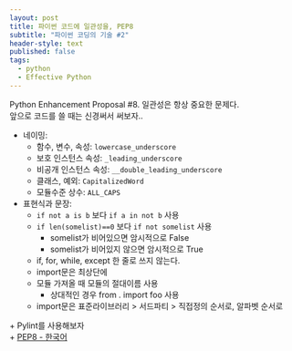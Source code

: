 ```yaml
---
layout: post
title: 파이썬 코드에 일관성을, PEP8
subtitle: "파이썬 코딩의 기술 #2"
header-style: text
published: false
tags:
  - python
  - Effective Python
---
```


Python Enhancement Proposal #8. 
일관성은 항상 중요한 문제다.  
앞으로 코드를 쓸 때는 신경써서 써보자..  

- 네이밍: 
	- 함수, 변수, 속성: `lowercase_underscore`
	- 보호 인스턴스 속성: `_leading_underscore`
	- 비공개 인스턴스 속성: `__double_leading_underscore`
	- 클래스, 예외: `CapitalizedWord`
	- 모듈수준 상수: `ALL_CAPS`
- 표현식과 문장:
	- `if not a is b` 보다 `if a in not b` 사용
	- `if len(somelist)==0` 보다 `if not somelist` 사용
		- somelist가 비어있으면 암시적으로 False 
		- somelist가 비어있지 않으면 암시적으로 True
	- if, for, while, except 한 줄로 쓰지 않는다.
	- import문은 최상단에
	- 모듈 가져올 때 모듈의 절대이름 사용
		- 상대적인 경우 from . import foo 사용
	- import문은 표준라이브러리 > 서드파티 > 직접정의 순서로, 알파벳 순서로
    

\+ Pylint를 사용해보자  
\+ [PEP8 - 한국어](https://zerosheepmoo.github.io/pep8-in-korean/doc/introduction.html)